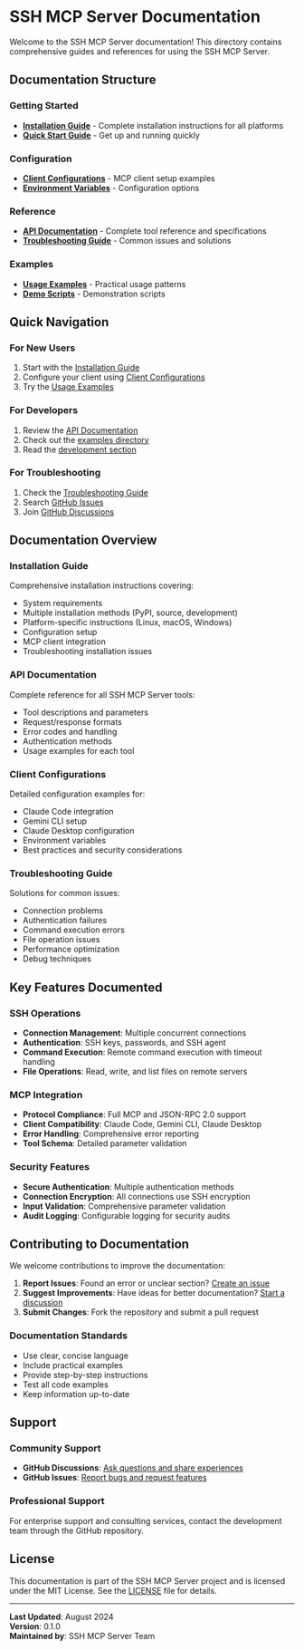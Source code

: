 # SSH MCP Server Documentation

Welcome to the SSH MCP Server documentation! This directory contains comprehensive guides and references for using the SSH MCP Server.

## Documentation Structure

### Getting Started
- **[Installation Guide](INSTALLATION.md)** - Complete installation instructions for all platforms
- **[Quick Start Guide](../README.md#quick-start)** - Get up and running quickly

### Configuration
- **[Client Configurations](CLIENT_CONFIGURATIONS.md)** - MCP client setup examples
- **[Environment Variables](../README.md#configuration)** - Configuration options

### Reference
- **[API Documentation](API.md)** - Complete tool reference and specifications
- **[Troubleshooting Guide](TROUBLESHOOTING.md)** - Common issues and solutions

### Examples
- **[Usage Examples](../examples/usage_examples.py)** - Practical usage patterns
- **[Demo Scripts](../examples/)** - Demonstration scripts

## Quick Navigation

### For New Users
1. Start with the [Installation Guide](INSTALLATION.md)
2. Configure your client using [Client Configurations](CLIENT_CONFIGURATIONS.md)
3. Try the [Usage Examples](../examples/usage_examples.py)

### For Developers
1. Review the [API Documentation](API.md)
2. Check out the [examples directory](../examples/)
3. Read the [development section](../README.md#development)

### For Troubleshooting
1. Check the [Troubleshooting Guide](TROUBLESHOOTING.md)
2. Search [GitHub Issues](https://github.com/ssh-mcp-server/ssh-mcp-server/issues)
3. Join [GitHub Discussions](https://github.com/ssh-mcp-server/ssh-mcp-server/discussions)

## Documentation Overview

### Installation Guide
Comprehensive installation instructions covering:
- System requirements
- Multiple installation methods (PyPI, source, development)
- Platform-specific instructions (Linux, macOS, Windows)
- Configuration setup
- MCP client integration
- Troubleshooting installation issues

### API Documentation
Complete reference for all SSH MCP Server tools:
- Tool descriptions and parameters
- Request/response formats
- Error codes and handling
- Authentication methods
- Usage examples for each tool

### Client Configurations
Detailed configuration examples for:
- Claude Code integration
- Gemini CLI setup
- Claude Desktop configuration
- Environment variables
- Best practices and security considerations

### Troubleshooting Guide
Solutions for common issues:
- Connection problems
- Authentication failures
- Command execution errors
- File operation issues
- Performance optimization
- Debug techniques

## Key Features Documented

### SSH Operations
- **Connection Management**: Multiple concurrent connections
- **Authentication**: SSH keys, passwords, and SSH agent
- **Command Execution**: Remote command execution with timeout handling
- **File Operations**: Read, write, and list files on remote servers

### MCP Integration
- **Protocol Compliance**: Full MCP and JSON-RPC 2.0 support
- **Client Compatibility**: Claude Code, Gemini CLI, Claude Desktop
- **Error Handling**: Comprehensive error reporting
- **Tool Schema**: Detailed parameter validation

### Security Features
- **Secure Authentication**: Multiple authentication methods
- **Connection Encryption**: All connections use SSH encryption
- **Input Validation**: Comprehensive parameter validation
- **Audit Logging**: Configurable logging for security audits

## Contributing to Documentation

We welcome contributions to improve the documentation:

1. **Report Issues**: Found an error or unclear section? [Create an issue](https://github.com/ssh-mcp-server/ssh-mcp-server/issues)
2. **Suggest Improvements**: Have ideas for better documentation? [Start a discussion](https://github.com/ssh-mcp-server/ssh-mcp-server/discussions)
3. **Submit Changes**: Fork the repository and submit a pull request

### Documentation Standards

- Use clear, concise language
- Include practical examples
- Provide step-by-step instructions
- Test all code examples
- Keep information up-to-date

## Support

### Community Support
- **GitHub Discussions**: [Ask questions and share experiences](https://github.com/ssh-mcp-server/ssh-mcp-server/discussions)
- **GitHub Issues**: [Report bugs and request features](https://github.com/ssh-mcp-server/ssh-mcp-server/issues)

### Professional Support
For enterprise support and consulting services, contact the development team through the GitHub repository.

## License

This documentation is part of the SSH MCP Server project and is licensed under the MIT License. See the [LICENSE](../LICENSE) file for details.

---

**Last Updated**: August 2024  
**Version**: 0.1.0  
**Maintained by**: SSH MCP Server Team